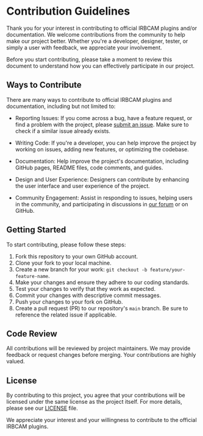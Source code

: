 # Contribution Guidelines

Thank you for your interest in contributing to official IRBCAM plugins and/or documentation. We welcome contributions from the community to help make our project better. Whether you're a developer, designer, tester, or simply a user with feedback, we appreciate your involvement.

Before you start contributing, please take a moment to review this document to understand how you can effectively participate in our project.

## Ways to Contribute

There are many ways to contribute to official IRBCAM plugins and documentation, including but not limited to:

- Reporting Issues: If you come across a bug, have a feature request, or find a problem with the project, please [submit an issue](https://github.com/hokarob/irbcam-plugins/issues). Make sure to check if a similar issue already exists.

- Writing Code: If you're a developer, you can help improve the project by working on issues, adding new features, or optimizing the codebase.

- Documentation: Help improve the project's documentation, including GitHub pages, README files, code comments, and guides.

- Design and User Experience: Designers can contribute by enhancing the user interface and user experience of the project.

- Community Engagement: Assist in responding to issues, helping users in the community, and participating in discussions in [our forum](https://forum.hokarob.com/) or on GitHub.

## Getting Started

To start contributing, please follow these steps:

1. Fork this repository to your own GitHub account.
2. Clone your fork to your local machine.
3. Create a new branch for your work: `git checkout -b feature/your-feature-name`.
4. Make your changes and ensure they adhere to our coding standards.
5. Test your changes to verify that they work as expected.
6. Commit your changes with descriptive commit messages.
7. Push your changes to your fork on GitHub.
8. Create a pull request (PR) to our repository's `main` branch. Be sure to reference the related issue if applicable.


## Code Review

All contributions will be reviewed by project maintainers. We may provide feedback or request changes before merging. Your contributions are highly valued.

## License

By contributing to this project, you agree that your contributions will be licensed under the same license as the project itself. For more details, please see our [LICENSE](LICENSE.md) file.

We appreciate your interest and your willingness to contribute to the official IRBCAM plugins.

